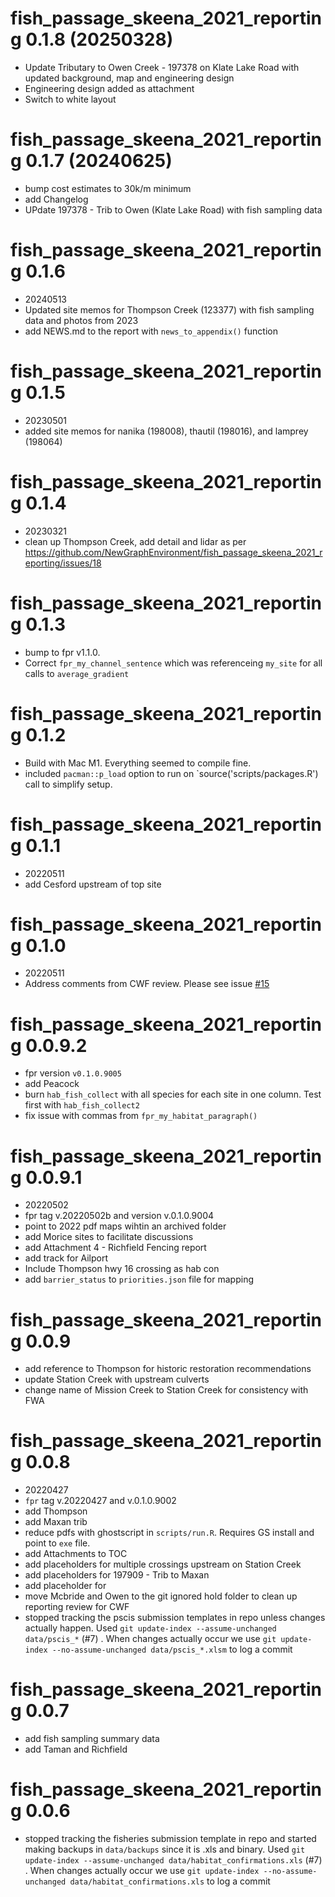 # fish_passage_skeena_2021_reporting 0.1.8 (20250328)
- Update Tributary to Owen Creek - 197378 on Klate Lake Road with updated background, map and engineering design 
- Engineering design added as attachment
- Switch to white layout

# fish_passage_skeena_2021_reporting 0.1.7 (20240625)

- bump cost estimates to 30k/m minimum
- add Changelog
- UPdate 197378 - Trib to Owen (Klate Lake Road) with fish sampling data


# fish_passage_skeena_2021_reporting 0.1.6

* 20240513
* Updated site memos for Thompson Creek (123377) with fish sampling data and photos from 2023
* add NEWS.md to the report with `news_to_appendix()` function

# fish_passage_skeena_2021_reporting 0.1.5

* 20230501
* added site memos for nanika (198008), thautil (198016), and lamprey (198064)

# fish_passage_skeena_2021_reporting 0.1.4

  * 20230321
  * clean up Thompson Creek, add detail and lidar as per https://github.com/NewGraphEnvironment/fish_passage_skeena_2021_reporting/issues/18

# fish_passage_skeena_2021_reporting 0.1.3

  * bump to fpr v1.1.0.  
  * Correct `fpr_my_channel_sentence` which was referenceing `my_site` for all calls to `average_gradient`

# fish_passage_skeena_2021_reporting 0.1.2

  * Build with Mac M1.  Everything seemed to compile fine.
  * included `pacman::p_load` option to run on `source('scripts/packages.R') call to simplify setup.



# fish_passage_skeena_2021_reporting 0.1.1
 * 20220511
 * add Cesford upstream of top site



# fish_passage_skeena_2021_reporting 0.1.0

 * 20220511
 * Address comments from CWF review.  Please see issue [#15](https://github.com/NewGraphEnvironment/fish_passage_skeena_2021_reporting/issues/)


# fish_passage_skeena_2021_reporting 0.0.9.2

* fpr version `v0.1.0.9005` 
* add Peacock
* burn `hab_fish_collect` with all species for each site in one column.  Test first with `hab_fish_collect2`
* fix issue with commas from `fpr_my_habitat_paragraph()` 




# fish_passage_skeena_2021_reporting 0.0.9.1


* 20220502
* fpr tag v.20220502b  and version v.0.1.0.9004
* point to 2022 pdf maps wihtin an archived folder
* add Morice sites to facilitate discussions
* add Attachment 4 - Richfield Fencing report
* add track for Ailport
* Include Thompson hwy 16 crossing as hab con 
* add `barrier_status` to `priorities.json` file for mapping


# fish_passage_skeena_2021_reporting 0.0.9 

* add reference to Thompson for historic restoration recommendations
* update Station Creek with upstream culverts
* change name of Mission Creek to Station Creek for consistency with FWA



# fish_passage_skeena_2021_reporting 0.0.8 

* 20220427
* `fpr` tag v.20220427 and v.0.1.0.9002
* add Thompson
* add Maxan trib
* reduce pdfs with ghostscript in `scripts/run.R`.  Requires GS install and point to `exe` file. 
* add Attachments to TOC
* add placeholders for multiple crossings upstream on Station Creek
* add placeholders for 197909 - Trib to Maxan
* add placeholder for 
* move Mcbride and Owen to the git ignored hold folder to clean up reporting review for CWF
* stopped tracking the pscis submission templates in repo unless changes actually happen. Used `git update-index --assume-unchanged data/pscis_*` (#7) .  When changes actually occur we use `git update-index --no-assume-unchanged data/pscis_*.xlsm` to log a commit


# fish_passage_skeena_2021_reporting 0.0.7

* add fish sampling summary data
* add Taman and Richfield

# fish_passage_skeena_2021_reporting 0.0.6

* stopped tracking the fisheries submission template in repo and started making backups in `data/backups` since it is .xls and binary.  Used 
`git update-index --assume-unchanged data/habitat_confirmations.xls` 
(#7) .  When changes actually occur we use 
`git update-index --no-assume-unchanged data/habitat_confirmations.xls` 
to log a commit

